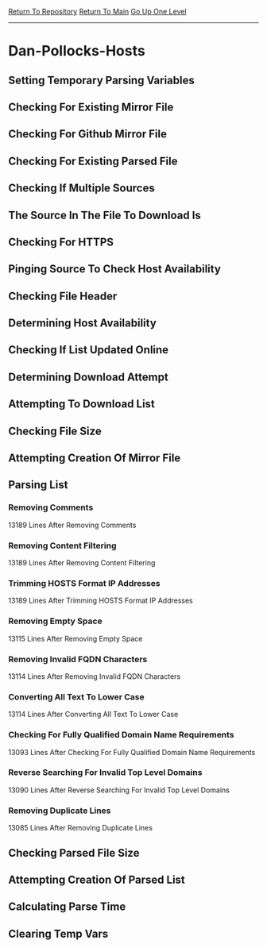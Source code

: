 [Return To Repository](https://github.com/deathbybandaid/piholeparser/)
[Return To Main](https://github.com/deathbybandaid/piholeparser/blob/master/RecentRunLogs/Mainlog.md)
[Go Up One Level](https://github.com/deathbybandaid/piholeparser/blob/master/RecentRunLogs/TopLevelScripts/30-Processing-Blacklists.md)
____________________________________
# Dan-Pollocks-Hosts
## Setting Temporary Parsing Variables
## Checking For Existing Mirror File
## Checking For Github Mirror File
## Checking For Existing Parsed File
## Checking If Multiple Sources
## The Source In The File To Download Is
## Checking For HTTPS
## Pinging Source To Check Host Availability
## Checking File Header
## Determining Host Availability
## Checking If List Updated Online
## Determining Download Attempt
## Attempting To Download List
## Checking File Size
## Attempting Creation Of Mirror File
## Parsing List
### Removing Comments
13189 Lines After Removing Comments
### Removing Content Filtering
13189 Lines After Removing Content Filtering
### Trimming HOSTS Format IP Addresses
13189 Lines After Trimming HOSTS Format IP Addresses
### Removing Empty Space
13115 Lines After Removing Empty Space
### Removing Invalid FQDN Characters
13114 Lines After Removing Invalid FQDN Characters
### Converting All Text To Lower Case
13114 Lines After Converting All Text To Lower Case
### Checking For Fully Qualified Domain Name Requirements
13093 Lines After Checking For Fully Qualified Domain Name Requirements
### Reverse Searching For Invalid Top Level Domains
13090 Lines After Reverse Searching For Invalid Top Level Domains
### Removing Duplicate Lines
13085 Lines After Removing Duplicate Lines
## Checking Parsed File Size
## Attempting Creation Of Parsed List
## Calculating Parse Time
## Clearing Temp Vars
